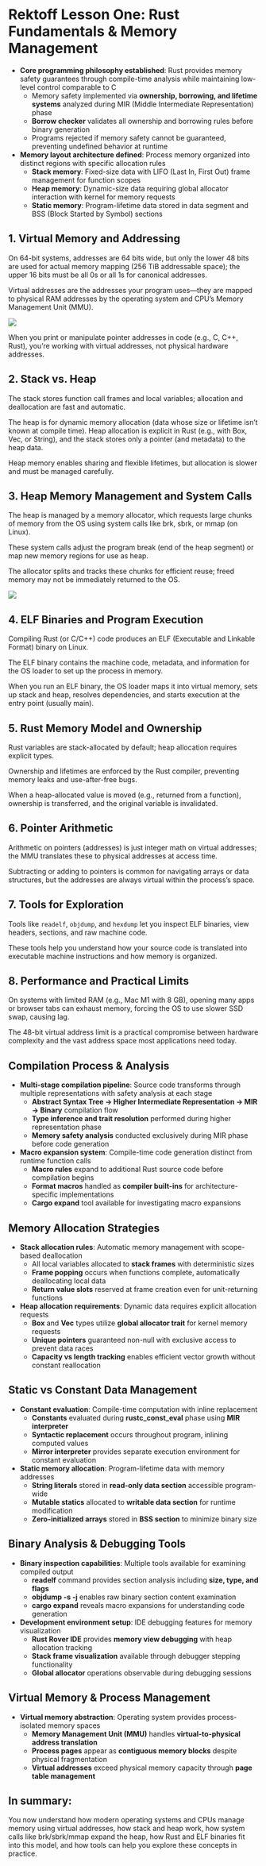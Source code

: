 # Rektoff Lesson One: Rust Fundamentals & Memory Management

- **Core programming philosophy established**: Rust provides memory safety guarantees through compile-time analysis while maintaining low-level control comparable to C
    - Memory safety implemented via **ownership, borrowing, and lifetime systems** analyzed during MIR (Middle Intermediate Representation) phase
    - **Borrow checker** validates all ownership and borrowing rules before binary generation
    - Programs rejected if memory safety cannot be guaranteed, preventing undefined behavior at runtime
- **Memory layout architecture defined**: Process memory organized into distinct regions with specific allocation rules
    - **Stack memory**: Fixed-size data with LIFO (Last In, First Out) frame management for function scopes
    - **Heap memory**: Dynamic-size data requiring global allocator interaction with kernel for memory requests
    - **Static memory**: Program-lifetime data stored in data segment and BSS (Block Started by Symbol) sections

## 1. Virtual Memory and Addressing
On 64-bit systems, addresses are 64 bits wide, but only the lower 48 bits are used for actual memory mapping (256 TiB addressable space); the upper 16 bits must be all 0s or all 1s for canonical addresses.

Virtual addresses are the addresses your program uses—they are mapped to physical RAM addresses by the operating system and CPU’s Memory Management Unit (MMU).

<img src = "./images/virtula_memory.png"/>

When you print or manipulate pointer addresses in code (e.g., C, C++, Rust), you’re working with virtual addresses, not physical hardware addresses.

## 2. Stack vs. Heap
The stack stores function call frames and local variables; allocation and deallocation are fast and automatic.

The heap is for dynamic memory allocation (data whose size or lifetime isn’t known at compile time). Heap allocation is explicit in Rust (e.g., with Box, Vec, or String), and the stack stores only a pointer (and metadata) to the heap data.

Heap memory enables sharing and flexible lifetimes, but allocation is slower and must be managed carefully.

## 3. Heap Memory Management and System Calls
The heap is managed by a memory allocator, which requests large chunks of memory from the OS using system calls like brk, sbrk, or mmap (on Linux).

These system calls adjust the program break (end of the heap segment) or map new memory regions for use as heap.

The allocator splits and tracks these chunks for efficient reuse; freed memory may not be immediately returned to the OS.

<img src = "./images/memory_segement.png"/>

## 4. ELF Binaries and Program Execution
Compiling Rust (or C/C++) code produces an ELF (Executable and Linkable Format) binary on Linux.

The ELF binary contains the machine code, metadata, and information for the OS loader to set up the process in memory.

When you run an ELF binary, the OS loader maps it into virtual memory, sets up stack and heap, resolves dependencies, and starts execution at the entry point (usually main).

## 5. Rust Memory Model and Ownership
Rust variables are stack-allocated by default; heap allocation requires explicit types.

Ownership and lifetimes are enforced by the Rust compiler, preventing memory leaks and use-after-free bugs.

When a heap-allocated value is moved (e.g., returned from a function), ownership is transferred, and the original variable is invalidated.

## 6. Pointer Arithmetic
Arithmetic on pointers (addresses) is just integer math on virtual addresses; the MMU translates these to physical addresses at access time.

Subtracting or adding to pointers is common for navigating arrays or data structures, but the addresses are always virtual within the process’s space.

## 7. Tools for Exploration
Tools like `readelf`, `objdump`, and `hexdump` let you inspect ELF binaries, view headers, sections, and raw machine code.

These tools help you understand how your source code is translated into executable machine instructions and how memory is organized.

## 8. Performance and Practical Limits
On systems with limited RAM (e.g., Mac M1 with 8 GB), opening many apps or browser tabs can exhaust memory, forcing the OS to use slower SSD swap, causing lag.

The 48-bit virtual address limit is a practical compromise between hardware complexity and the vast address space most applications need today.

## Compilation Process & Analysis

- **Multi-stage compilation pipeline**: Source code transforms through multiple representations with safety analysis at each stage
    - **Abstract Syntax Tree → Higher Intermediate Representation → MIR → Binary** compilation flow
    - **Type inference and trait resolution** performed during higher representation phase
    - **Memory safety analysis** conducted exclusively during MIR phase before code generation
- **Macro expansion system**: Compile-time code generation distinct from runtime function calls
    - **Macro rules** expand to additional Rust source code before compilation begins
    - **Format macros** handled as **compiler built-ins** for architecture-specific implementations
    - **Cargo expand** tool available for investigating macro expansions

## Memory Allocation Strategies

- **Stack allocation rules**: Automatic memory management with scope-based deallocation
    - All local variables allocated to **stack frames** with deterministic sizes
    - **Frame popping** occurs when functions complete, automatically deallocating local data
    - **Return value slots** reserved at frame creation even for unit-returning functions
- **Heap allocation requirements**: Dynamic data requires explicit allocation requests
    - **Box** and **Vec** types utilize **global allocator trait** for kernel memory requests
    - **Unique pointers** guaranteed non-null with exclusive access to prevent data races
    - **Capacity vs length tracking** enables efficient vector growth without constant reallocation

## Static vs Constant Data Management

- **Constant evaluation**: Compile-time computation with inline replacement
    - **Constants** evaluated during **rustc_const_eval** phase using **MIR interpreter**
    - **Syntactic replacement** occurs throughout program, inlining computed values
    - **Mirror interpreter** provides separate execution environment for constant evaluation
- **Static memory allocation**: Program-lifetime data with memory addresses
    - **String literals** stored in **read-only data section** accessible program-wide
    - **Mutable statics** allocated to **writable data section** for runtime modification
    - **Zero-initialized arrays** stored in **BSS section** to minimize binary size

## Binary Analysis & Debugging Tools

- **Binary inspection capabilities**: Multiple tools available for examining compiled output
    - **readelf** command provides section analysis including **size, type, and flags**
    - **objdump -s -j** enables raw binary section content examination
    - **cargo expand** reveals macro expansions for understanding code generation
- **Development environment setup**: IDE debugging features for memory visualization
    - **Rust Rover IDE** provides **memory view debugging** with heap allocation tracking
    - **Stack frame visualization** available through debugger stepping functionality
    - **Global allocator** operations observable during debugging sessions

## Virtual Memory & Process Management

- **Virtual memory abstraction**: Operating system provides process-isolated memory spaces
    - **Memory Management Unit (MMU)** handles **virtual-to-physical address translation**
    - **Process pages** appear as **contiguous memory blocks** despite physical fragmentation
    - **Virtual addresses** exceed physical memory capacity through **page table management**

## In summary:
You now understand how modern operating systems and CPUs manage memory using virtual addresses, how stack and heap work, how system calls like brk/sbrk/mmap expand the heap, how Rust and ELF binaries fit into this model, and how tools can help you explore these concepts in practice.